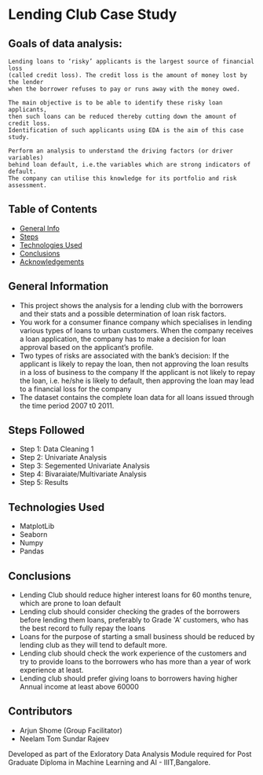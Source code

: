 # Lending Club Case Study

## Goals of data analysis:  

``` 
Lending loans to ‘risky’ applicants is the largest source of financial loss
(called credit loss). The credit loss is the amount of money lost by the lender 
when the borrower refuses to pay or runs away with the money owed.  

The main objective is to be able to identify these risky loan applicants, 
then such loans can be reduced thereby cutting down the amount of credit loss. 
Identification of such applicants using EDA is the aim of this case study.   

Perform an analysis to understand the driving factors (or driver variables)
behind loan default, i.e.the variables which are strong indicators of default.  
The company can utilise this knowledge for its portfolio and risk assessment. 

```


## Table of Contents
* [General Info](#general-information)
* [Steps](#steps-followed)
* [Technologies Used](#technologies-used)
* [Conclusions](#conclusions)
* [Acknowledgements](#acknowledgements)


## General Information
- This project shows the analysis for a lending club with the borrowers and their stats and a possible determination of loan risk factors.
- You work for a consumer finance company which specialises in lending various types of loans to urban customers. 
  When the company receives a loan application, the company has to make a decision for loan approval based on the applicant’s profile.
- Two types of risks are associated with the bank’s decision:
  If the applicant is likely to repay the loan, then not approving the loan results in a loss of business to the company
  If the applicant is not likely to repay the loan, i.e. he/she is likely to default, then approving the loan may lead to a financial loss for the company
- The dataset contains the complete loan data for all loans issued through the time period 2007 t0 2011.


## Steps Followed
- Step 1: Data Cleaning 1
- Step 2: Univariate Analysis
- Step 3: Segemented Univariate Analysis
- Step 4: Bivaraiate/Multivariate Analysis
- Step 5: Results


## Technologies Used
- MatplotLib
- Seaborn
- Numpy
- Pandas


## Conclusions
- Lending Club should reduce higher interest loans for 60 months tenure, which are prone to loan default
- Lending club should consider checking the grades of the borrowers before lending them loans, preferably to Grade 'A' customers, who has the best record to fully repay the loans
- Loans for the purpose of starting a small business should be reduced by lending club as they will tend to default more.
- Lending club should check the work experience of the customers and try to provide loans to the borrowers who has more than a year of work experience at least.
- Lending club should prefer giving loans to borrowers having higher Annual income at least above 60000


## Contributors
- Arjun Shome (Group Facilitator)
- Neelam Tom Sundar Rajeev

Developed as part of the Exloratory Data Analysis Module required for Post Graduate Diploma in Machine Learning and AI - IIIT,Bangalore.
